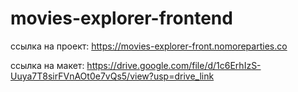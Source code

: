 # movies-explorer-frontend

ссылка на проект: https://movies-explorer-front.nomoreparties.co

ссылка на макет: https://drive.google.com/file/d/1c6ErhIzS-Uuya7T8sirFVnAOt0e7vQs5/view?usp=drive_link
